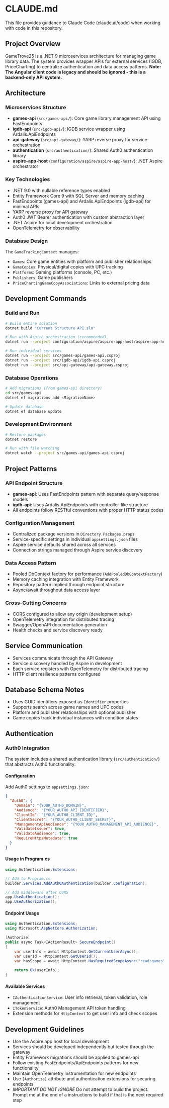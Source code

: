 # CLAUDE.md

This file provides guidance to Claude Code (claude.ai/code) when working with code in this repository.

## Project Overview

GameTrove25 is a .NET 9 microservices architecture for managing game library data. The system provides wrapper APIs for external services (IGDB, PriceCharting) to centralize authentication and data access patterns. **Note: The Angular client code is legacy and should be ignored - this is a backend-only API system.**

## Architecture

### Microservices Structure
- **games-api** (`src/games-api/`): Core game library management API using FastEndpoints
- **igdb-api** (`src/igdb-api/`): IGDB service wrapper using Ardalis.ApiEndpoints  
- **api-gateway** (`src/api-gateway/`): YARP reverse proxy for service orchestration
- **authentication** (`src/authentication/`): Shared Auth0 authentication library
- **aspire-app-host** (`configuration/aspire/aspire-app-host/`): .NET Aspire orchestrator

### Key Technologies
- .NET 9.0 with nullable reference types enabled
- Entity Framework Core 9 with SQL Server and memory caching
- FastEndpoints (games-api) and Ardalis.ApiEndpoints (igdb-api) for minimal APIs
- YARP reverse proxy for API gateway
- Auth0 JWT Bearer authentication with custom abstraction layer
- .NET Aspire for local development orchestration
- OpenTelemetry for observability

### Database Design
The `GameTrackingContext` manages:
- `Games`: Core game entities with platform and publisher relationships
- `GameCopies`: Physical/digital copies with UPC tracking
- `Platforms`: Gaming platforms (console, PC, etc.)
- `Publishers`: Game publishers
- `PriceChartingGameCopyAssociations`: Links to external pricing data

## Development Commands

### Build and Run
```bash
# Build entire solution
dotnet build "Current Structure API.sln"

# Run with Aspire orchestration (recommended)
dotnet run --project configuration/aspire/aspire-app-host/aspire-app-host.csproj

# Run individual services
dotnet run --project src/games-api/games-api.csproj
dotnet run --project src/igdb-api/igdb-api.csproj
dotnet run --project src/api-gateway/api-gateway.csproj
```

### Database Operations
```bash
# Add migrations (from games-api directory)
cd src/games-api
dotnet ef migrations add <MigrationName>

# Update database
dotnet ef database update
```

### Development Environment
```bash
# Restore packages
dotnet restore

# Run with file watching
dotnet watch --project src/games-api/games-api.csproj
```

## Project Patterns

### API Endpoint Structure
- **games-api**: Uses FastEndpoints pattern with separate query/response models
- **igdb-api**: Uses Ardalis.ApiEndpoints with controller-like structure
- All endpoints follow RESTful conventions with proper HTTP status codes

### Configuration Management
- Centralized package versions in `Directory.Packages.props`
- Service-specific settings in individual `appsettings.json` files
- Aspire service defaults shared across all services
- Connection strings managed through Aspire service discovery

### Data Access Pattern
- Pooled DbContext factory for performance (`AddPooledDbContextFactory`)
- Memory caching integration with Entity Framework
- Repository pattern implied through endpoint structure
- Async/await throughout data access layer

### Cross-Cutting Concerns
- CORS configured to allow any origin (development setup)
- OpenTelemetry integration for distributed tracing
- Swagger/OpenAPI documentation generation
- Health checks and service discovery ready

## Service Communication
- Services communicate through the API Gateway
- Service discovery handled by Aspire in development
- Each service registers with OpenTelemetry for distributed tracing
- HTTP client resilience patterns configured

## Database Schema Notes
- Uses GUID identifiers exposed as `Identifier` properties
- Supports search across game names and UPC codes
- Platform and publisher relationships with optional publisher
- Game copies track individual instances with condition states

## Authentication

### Auth0 Integration
The system includes a shared authentication library (`src/authentication/`) that abstracts Auth0 functionality:

#### Configuration
Add Auth0 settings to `appsettings.json`:
```json
{
  "Auth0": {
    "Domain": "{YOUR_AUTH0_DOMAIN}",
    "Audience": "{YOUR_AUTH0_API_IDENTIFIER}",
    "ClientId": "{YOUR_AUTH0_CLIENT_ID}",
    "ClientSecret": "{YOUR_AUTH0_CLIENT_SECRET}",
    "ManagementApiAudience": "{YOUR_AUTH0_MANAGEMENT_API_AUDIENCE}",
    "ValidateIssuer": true,
    "ValidateAudience": true,
    "RequireHttpsMetadata": true
  }
}
```

#### Usage in Program.cs
```csharp
using Authentication.Extensions;

// Add to Program.cs
builder.Services.AddAuth0Authentication(builder.Configuration);

// Add middleware after CORS
app.UseAuthentication();
app.UseAuthorization();
```

#### Endpoint Usage
```csharp
using Authentication.Extensions;
using Microsoft.AspNetCore.Authorization;

[Authorize]
public async Task<IActionResult> SecureEndpoint()
{
    var userInfo = await HttpContext.GetCurrentUserAsync();
    var userId = HttpContext.GetUserId();
    var hasScope = await HttpContext.HasRequiredScopeAsync("read:games");
    
    return Ok(userInfo);
}
```

#### Available Services
- `IAuthenticationService`: User info retrieval, token validation, role management
- `ITokenService`: Auth0 Management API token handling
- Extension methods for `HttpContext` to get user info and check scopes

## Development Guidelines
- Use the Aspire app host for local development
- Services should be developed independently but tested through the gateway
- Entity Framework migrations should be applied to games-api
- Follow existing FastEndpoints/ApiEndpoints patterns for new functionality
- Maintain OpenTelemetry instrumentation for new endpoints
- Use `[Authorize]` attribute and authentication extensions for securing endpoints
- *IMPORTANT* *DO NOT IGNORE* Do not attempt to build the project. Prompt me at the end of a instructions to build if that is the next required step
